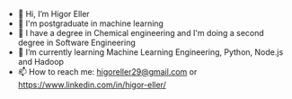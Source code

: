 
- 👋 Hi, I’m Higor Eller
- 📖 I'm postgraduate in machine learning
- 📖 I have a degree in Chemical engineering and I'm doing a second degree in Software Engineering
- 🌱 I’m currently learning Machine Learning Engineering, Python, Node.js and Hadoop
- 📫 How to reach me: higoreller29@gmail.com or https://www.linkedin.com/in/higor-eller/
